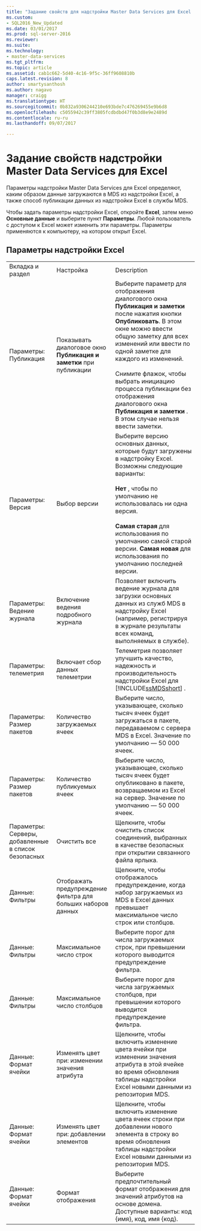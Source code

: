 ```yaml
---
title: "Задание свойств для надстройки Master Data Services для Excel | Документы Майкрософт"
ms.custom:
- SQL2016_New_Updated
ms.date: 03/01/2017
ms.prod: sql-server-2016
ms.reviewer: 
ms.suite: 
ms.technology:
- master-data-services
ms.tgt_pltfrm: 
ms.topic: article
ms.assetid: cab1c662-5d40-4c16-9f5c-36ff9608810b
caps.latest.revision: 8
author: smartysanthosh
ms.author: nagavo
manager: craigg
ms.translationtype: HT
ms.sourcegitcommit: 0b832a9306244210e693bde7c476269455e9b6d8
ms.openlocfilehash: c5055942c39ff3805fcdbdbd47f0b3d8e9e2489d
ms.contentlocale: ru-ru
ms.lasthandoff: 09/07/2017

---
```

# <a name="setting-properties-for-master-data-services-add-in-for-excel"></a>Задание свойств надстройки Master Data Services для Excel
  Параметры надстройки Master Data Services для Excel определяют, каким образом данные загружаются в MDS из надстройки Excel, а также способ публикации данных из надстройки Excel в службы MDS.  
  
 Чтобы задать параметры надстройки Excel, откройте **Excel**, затем меню **Основные данные** и выберите пункт **Параметры**. Любой пользователь с доступом к Excel может изменить эти параметры. Параметры применяются к компьютеру, на котором открыт Excel.  
  
## <a name="excel-add-in-settings"></a>Параметры надстройки Excel  
  
||||  
|-|-|-|  
|Вкладка и раздел|Настройка|Description|  
|Параметры: Публикация|Показывать диалоговое окно **Публикация и заметки** при публикации|Выберите параметр для отображения диалогового окна **Публикация и заметки** после нажатия кнопки **Опубликовать**. В этом окне можно ввести общую заметку для всех изменений или ввести по одной заметке для каждого из изменений.<br /><br /> Снимите флажок, чтобы выбрать инициацию процесса публикации без отображения диалогового окна **Публикация и заметки** . В этом случае нельзя ввести заметки.|  
|Параметры: Версия|Выбор версии|Выберите версию основных данных, которые будут загружены в надстройку Excel. Возможны следующие варианты:<br /><br /> **Нет** , чтобы по умолчанию не использовалась ни одна версия.<br /><br /> **Самая старая** для использования по умолчанию самой старой версии. **Самая новая** для использования по умолчанию последней версии.|  
|Параметры: Ведение журнала|Включение ведения подробного журнала|Позволяет включить ведение журнала для загрузки основных данных из служб MDS в надстройку Excel (например, регистрируя в журнале результаты всех команд, выполняемых в службе).|  
|Параметры: телеметрия|Включает сбор данных телеметрии|Телеметрия позволяет улучшить качество, надежность и производительность надстройки Excel для [!INCLUDE[ssMDSshort](../../includes/ssmdsshort-md.md)] .|  
|Параметры: Размер пакетов|Количество загружаемых ячеек|Выберите число, указывающее, сколько тысяч ячеек будет загружаться в пакете, передаваемом с сервера MDS в Excel. Значение по умолчанию — 50 000 ячеек.|  
|Параметры: Размер пакетов|Количество публикуемых ячеек|Выберите число, указывающее, сколько тысяч ячеек будет опубликовано в пакете, возвращаемом из Excel на сервер. Значение по умолчанию — 50 000 ячеек.|  
|Параметры: Cерверы, добавленные в список безопасных|Очистить все|Щелкните, чтобы очистить список соединений, выбранных в качестве безопасных при открытии связанного файла ярлыка.|  
|Данные: Фильтры|Отображать предупреждение фильтра для больших наборов данных|Щелкните, чтобы отображалось предупреждение, когда набор загружаемых из MDS в Excel данных превышает максимальное число строк или столбцов.|  
|Данные: Фильтры|Максимальное число строк|Выберите порог для числа загружаемых строк, при превышении которого выводится предупреждение фильтра.|  
|Данные: Фильтры|Максимальное число столбцов|Выберите порог для числа загружаемых столбцов, при превышении которого выводится предупреждение фильтра.|  
|Данные: Формат ячейки|Изменять цвет при: изменении значения атрибута|Щелкните, чтобы включить изменение цвета ячейки при изменении значения атрибута в этой ячейке во время обновления таблицы надстройки Excel новыми данными из репозитория MDS.|  
|Данные: Формат ячейки|Изменять цвет при: добавлении элементов|Щелкните, чтобы включить изменение цвета ячеек строки при добавлении нового элемента в строку во время обновления таблицы надстройки Excel новыми данными из репозитория MDS.|  
|Данные: Формат ячейки|Формат отображения|Выберите предпочтительный формат отображения для значений атрибутов на основе домена. Доступные варианты: код {имя}, код, имя {код}.|  
  
  
